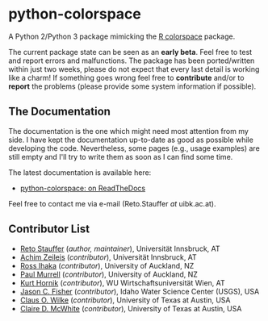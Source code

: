 python-colorspace
=================

A Python 2/Python 3 package mimicking the
[R colorspace](https://cran.r-project.org/package=colorspace) package.

The current package state can be seen as an **early beta**. Feel free to
test and report errors and malfunctions. The package has been ported/written
within just two weeks, please do not expect that every last detail is working
like a charm! If something goes wrong feel free to **contribute** and/or to
**report** the problems (please provide some system information if possible).

The Documentation
-----------------

The documentation is the one which might need most attention from my side.
I have kept the documentation up-to-date as good as possible while developing
the code. Nevertheless, some pages (e.g., usage examples) are still empty and
I'll try to write them as soon as I can find some time.

The latest documentation is available here:

* [python-colorspace: on ReadTheDocs](https://python-colorspace.readthedocs.io)

Feel free to contact me via e-mail (Reto.Stauffer _at_ uibk.ac.at).

Contributor List
----------------

* [Reto Stauffer](https://retostauffer.org) (_author, maintainer_), Universität Innsbruck, AT
* [Achim Zeileis](https://eeecon.uibk.ac.at:~/zeileis) (_contributor_), Universität Innsbruck, AT
* [Ross Ihaka](https://www.stat.auckland.ac.nz/~ihaka/) (_contributor_), University of Auckland, NZ
* [Paul Murrell](https://www.stat.auckland.ac.nz/~paul/) (_contributor_), University of Auckland, NZ
* [Kurt Hornik](http://statmath.wu.ac.at/~hornik/) (_contributor_), WU Wirtschaftsuniversität Wien, AT
* [Jason C. Fisher](https://www.usgs.gov/staff-profiles/jason-c-fisher) (_contributor_), Idaho Water Science Center (USGS), USA
* [Claus O. Wilke](http://wilkelab.org/) (_contributor_), University of Texas at Austin, USA
* [Claire D. McWhite](http://clairemcwhite.github.io/) (_contributor_), University of Texas at Austin, USA




